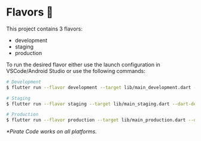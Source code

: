 # Flavors 🍨

This project contains 3 flavors:

- development
- staging
- production

To run the desired flavor either use the launch configuration in VSCode/Android Studio or use the following commands:

```sh
# Development
$ flutter run --flavor development --target lib/main_development.dart --dart-define-from-file=dart_define.json

# Staging
$ flutter run --flavor staging --target lib/main_staging.dart --dart-define-from-file=dart_define.json

# Production
$ flutter run --flavor production --target lib/main_production.dart --dart-define-from-file=dart_define.json
```

_\*Pirate Code works on all platforms._
